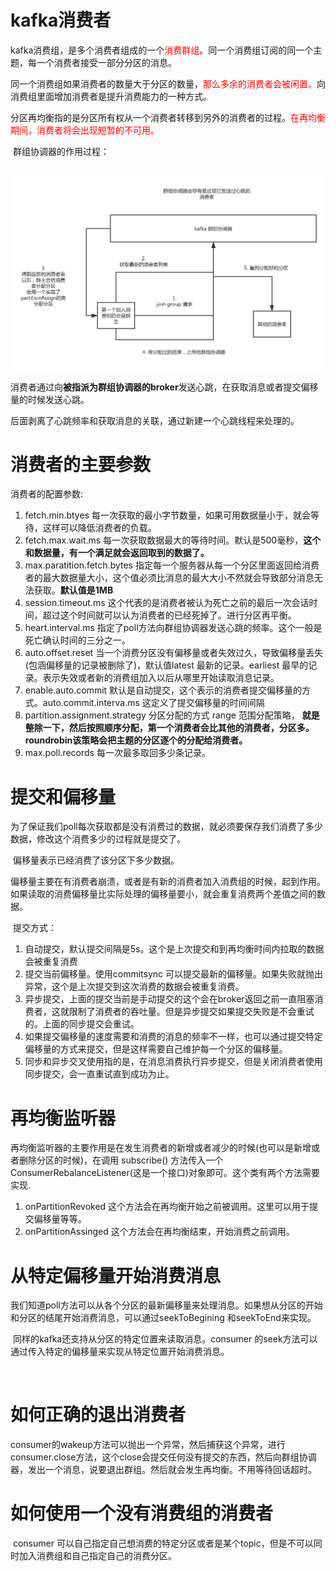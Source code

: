 # kafka消费者

​	kafka消费组，是多个消费者组成的一个<font color="red">消费群组</font>。同一个消费组订阅的同一个主题，每一个消费者接受一部分分区的消息。

​	同一个消费组如果消费者的数量大于分区的数量，<font color="red">那么多余的消费者会被闲置。</font>向消费组里面增加消费者是提升消费能力的一种方式。

​	分区再均衡指的是分区所有权从一个消费者转移到另外的消费者的过程。<font color="red">在再均衡期间，消费者将会出现短暂的不可用。</font>

​	群组协调器的作用过程：

​		![群组协调器过程](../images/群组协调器过程.png)

​	消费者通过向**被指派为群组协调器的broker**发送心跳，在获取消息或者提交偏移量的时候发送心跳。

​	后面剥离了心跳频率和获取消息的关联，通过新建一个心跳线程来处理的。	

# 消费者的主要参数

消费者的配置参数:

1.  fetch.min.btyes 每一次获取的最小字节数量，如果可用数据量小于，就会等待，这样可以降低消费者的负载。
2.  fetch.max.wait.ms 每一次获取数据最大的等待时间。默认是500毫秒，**这个和数据量，有一个满足就会返回取到的数据了。**
   3.  max.paratition.fetch.bytes 指定每一个服务器从每一个分区里面返回给消费者的最大数据量大小，这个值必须比消息的最大大小不然就会导致部分消息无法获取。**默认值是1MB**
   4.  session.timeout.ms 这个代表的是消费者被认为死亡之前的最后一次会话时间，超过这个时间就可以认为消费者的已经死掉了。进行分区再平衡。
   5.  heart.interval.ms 指定了poll方法向群组协调器发送心跳的频率。这个一般是死亡确认时间的三分之一。
   6.  auto.offset.reset 当一个消费分区没有偏移量或者失效过久，导致偏移量丢失(包涵偏移量的记录被删除了)，默认值latest 最新的记录。earliest 最早的记录。表示失效或者新的消费组加入以后从哪里开始读取消息记录。
   7.  enable.auto.commit 默认是自动提交，这个表示的消费者提交偏移量的方式。auto.commit.interva.ms 这定义了提交偏移量的时间间隔
   8.  partition.assignment.strategy 分区分配的方式 range 范围分配策略，
         **就是整除一下，然后按照顺序分配，第一个消费者会比其他的消费者，分区多。**
         **roundrobin该策略会把主题的分区逐个的分配给消费者。**
   9.  max.poll.records 每一次最多取回多少条记录。



# 提交和偏移量

​	为了保证我们poll每次获取都是没有消费过的数据，就必须要保存我们消费了多少数据，修改这个消费多少的过程就是提交了。

​	偏移量表示已经消费了该分区下多少数据。

​	偏移量主要在有消费者崩溃，或者是有新的消费者加入消费组的时候，起到作用。如果读取的消费偏移量比实际处理的偏移量要小，就会重复消费两个差值之间的数据。

​	提交方式：

1. 自动提交，默认提交间隔是5s。这个是上次提交和到再均衡时间内拉取的数据会被重复消费
2. 提交当前偏移量。使用commitsync 可以提交最新的偏移量。如果失败就抛出异常，这个是上次提交到这次消费的数据会被重复消费。
3. 异步提交，上面的提交当前是手动提交的这个会在broker返回之前一直阻塞消费者，这就限制了消费者的吞吐量。但是异步提交如果提交失败是不会重试的。上面的同步提交会重试。
4. 如果提交偏移量的速度需要和消费的消息的频率不一样，也可以通过提交特定偏移量的方式来提交，但是这样需要自己维护每一个分区的偏移量。
5. 同步和异步交叉使用指的是，在消息消费执行异步提交，但是关闭消费者使用同步提交，会一直重试直到成功为止。



#	再均衡监听器

​	再均衡监听器的主要作用是在发生消费者的新增或者减少的时候(也可以是新增或者删除分区的时候)，在调用 subscribe() 方法传入一个ConsumerRebalanceListener(这是一个接口)对象即可。这个类有两个方法需要实现.

1. onPartitionRevoked 这个方法会在再均衡开始之前被调用。这里可以用于提交偏移量等等。
2. onPartitionAssinged 这个方法会在再均衡结束，开始消费之前调用。



# 从特定偏移量开始消费消息

​	我们知道poll方法可以从各个分区的最新偏移量来处理消息。如果想从分区的开始和分区的结尾开始消费消息，可以通过seekToBegining 和seekToEnd来实现。

​	同样的kafka还支持从分区的特定位置来读取消息。consumer 的seek方法可以通过传入特定的偏移量来实现从特定位置开始消费消息。

​	

# 如何正确的退出消费者

​	consumer的wakeup方法可以抛出一个异常，然后捕获这个异常，进行consumer.close方法，这个close会提交任何没有提交的东西，然后向群组协调器，发出一个消息，说要退出群组。然后就会发生再均衡。不用等待回话超时。



# 如何使用一个没有消费组的消费者

​	consumer 可以自己指定自己想消费的特定分区或者是某个topic，但是不可以同时加入消费组和自己指定自己的消费分区。